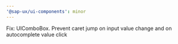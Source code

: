 ```yaml
---
'@sap-ux/ui-components': minor
---
```


Fix: UIComboBox. Prevent caret jump on input value change and on autocomplete value click
